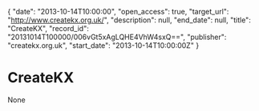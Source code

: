 {
  "date": "2013-10-14T10:00:00", 
  "open_access": true, 
  "target_url": "http://www.createkx.org.uk/", 
  "description": null, 
  "end_date": null, 
  "title": "CreateKX", 
  "record_id": "20131014T100000/006vGt5xAgLQHE4VhW4sxQ==", 
  "publisher": "createkx.org.uk", 
  "start_date": "2013-10-14T10:00:00Z"
}

# CreateKX

None